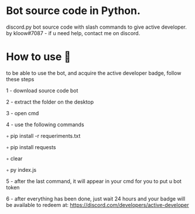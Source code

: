 # Bot source code in Python.
discord.py bot source code with slash commands to give active developer.
by kloow#7087 - if u need help, contact me on discord.

# How to use 🐛
to be able to use the bot, and acquire the active developer badge, follow these steps

1 - download source code bot

2 - extract the folder on the desktop

3 - open cmd

4 - use the following commands

◦ pip install -r requeriments.txt

◦ pip install requests

◦ clear

◦ py index.js

5 - after the last command, it will appear in your cmd for you to put u bot token

6 - after everything has been done, just wait 24 hours and your badge will be available to redeem at: https://discord.com/developers/active-developer

